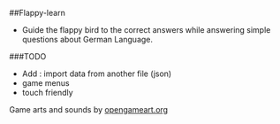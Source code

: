 ##Flappy-learn

+ Guide the flappy bird to the correct answers while answering simple questions about German Language.

###TODO
+ Add : import data from another file (json)
+ game menus
+ touch friendly


Game arts and sounds by [opengameart.org](http://opengameart.org)
